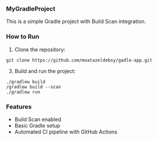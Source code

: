 ### MyGradleProject

This is a simple Gradle project with Build Scan integration.

### How to Run

1. Clone the repository:

``` git clone https://github.com/moatazeldebsy/gadle-app.git ```

3. Build and run the project:

```
./gradlew build 
/gradlew build --scan
./gradlew run 
```

### Features
- Build Scan enabled
- Basic Gradle setup
- Automated CI pipeline with GitHub Actions
